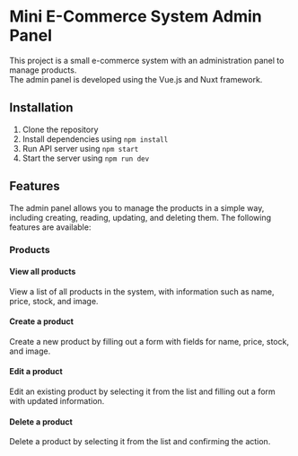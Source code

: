 # Mini E-Commerce System Admin Panel

This project is a small e-commerce system with an administration panel to manage products.  
The admin panel is developed using the Vue.js and Nuxt framework.

## Installation

1. Clone the repository
2. Install dependencies using `npm install`
3. Run API server using `npm start`
4. Start the server using `npm run dev`

## Features

The admin panel allows you to manage the products in a simple way, including creating, reading, updating, and deleting them. The following features are available:

### Products

#### View all products

View a list of all products in the system, with information such as name, price, stock, and image.

#### Create a product

Create a new product by filling out a form with fields for name, price, stock, and image.

#### Edit a product

Edit an existing product by selecting it from the list and filling out a form with updated information.

#### Delete a product

Delete a product by selecting it from the list and confirming the action.
